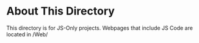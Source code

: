 # About This Directory

This directory is for JS-Only projects. Webpages that include JS Code are located in /Web/
